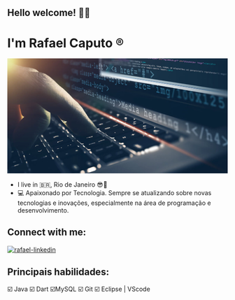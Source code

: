 ## Hello welcome! :raising_hand_man:
# I'm Rafael Caputo  :registered:
![Programing](https://github.com/rafaelcaputodev/Rafaelcaputodev/blob/master/Programa%C3%A7%C3%A3o.jpg)
- I live in :brazil:, Rio de Janeiro :sunglasses::sunrise:
- :computer: Apaixonado por Tecnologia. Sempre se atualizando sobre novas tecnologias e inovações, especialmente na área de programação e desenvolvimento.
## Connect with me:

<a href="https://www.linkedin.com/in/rafael-caputo-84a0381b7/" target="_black">
<img align="center" alt="rafael-linkedin" height="30" width="40" src="https://cdn.jsdelivr.net/npm/simple-icons@3.0.1/icons/linkedin.svg"
style="max-width:100%;">
</a>

##  Principais habilidades:
:ballot_box_with_check: Java
:ballot_box_with_check: Dart
:ballot_box_with_check:MySQL
:ballot_box_with_check: Git
:ballot_box_with_check: Eclipse | VScode
